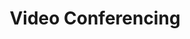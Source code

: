 ---
title : "Video Conferencing"
description: "Simple and easy-to-use WebRTC conference API for building real-time video conferencing applications."
layout: "video-conferencing"
---